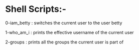 <h1>Shell Scripts:-</h1>

<p>0-iam_betty : switches the current user to the user betty<br>
<p>1-who_am_i : prints the effective username of the current user<br>
<p>2-groups : prints all the groups the current user is part of<br>
